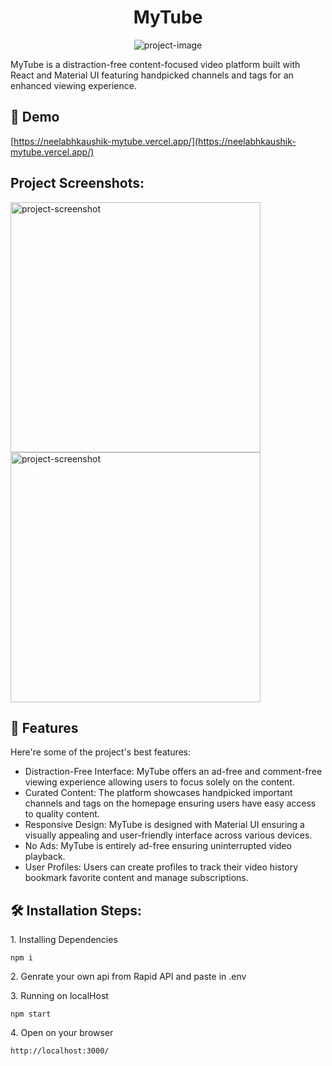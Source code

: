 <h1 align="center" id="title">MyTube</h1>

<p align="center"><img src="https://i.ibb.co/Q9BdSh0/logo-Background-Removed.png" alt="project-image"></p>

<p id="description">MyTube is a distraction-free content-focused video platform built with React and Material UI featuring handpicked channels and tags for an enhanced viewing experience.</p>

<h2>🚀 Demo</h2>

[https://neelabhkaushik-mytube.vercel.app/](https://neelabhkaushik-mytube.vercel.app/)

<h2>Project Screenshots:</h2>

<img src="https://i.ibb.co/3YVQ00P/Mac-Book-Pro-1697082322869.jpg" alt="project-screenshot" width="400" height="400/">

<img src="https://i.ibb.co/TBmRxZ0/Screen-Shot-2023-10-13-at-12-08-12-AM.png" alt="project-screenshot" width="400" height="400/">

  
  
<h2>🧐 Features</h2>

Here're some of the project's best features:

*   Distraction-Free Interface: MyTube offers an ad-free and comment-free viewing experience allowing users to focus solely on the content.
*   Curated Content: The platform showcases handpicked important channels and tags on the homepage ensuring users have easy access to quality content.
*   Responsive Design: MyTube is designed with Material UI ensuring a visually appealing and user-friendly interface across various devices.
*   No Ads: MyTube is entirely ad-free ensuring uninterrupted video playback.
*   User Profiles: Users can create profiles to track their video history bookmark favorite content and manage subscriptions.

<h2>🛠️ Installation Steps:</h2>

<p>1. Installing Dependencies</p>

```
npm i
```

<p>2. Genrate your own api from Rapid API and paste in .env</p>

<p>3. Running on localHost</p>

```
npm start
```

<p>4. Open on your browser</p>

```
http://localhost:3000/
```
